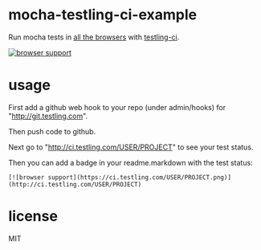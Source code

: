 # mocha-testling-ci-example

Run mocha tests in [all the browsers](http://browserling.com/browsers.json)
with [testling-ci](http://ci.testling.com).

[![browser support](http://ci.testling.com/substack/mocha-testling-ci-example.png)](http://ci.testling.com/substack/mocha-testling-ci-example)

# usage

First add a github web hook to your repo (under admin/hooks) for
"http://git.testling.com".

Then push code to github.

Next go to "http://ci.testling.com/USER/PROJECT" to see your test status.

Then you can add a badge in your readme.markdown with the test status:

```
[![browser support](https://ci.testling.com/USER/PROJECT.png)](http://ci.testling.com/USER/PROJECT)
```

# license

MIT
